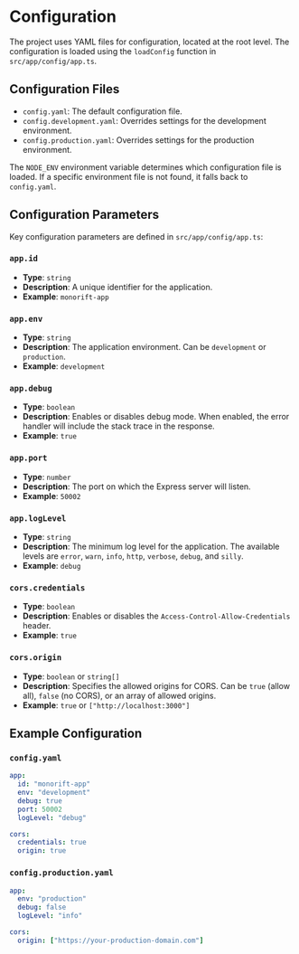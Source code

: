 # Configuration

The project uses YAML files for configuration, located at the root level. The configuration is loaded using the `loadConfig` function in `src/app/config/app.ts`.

## Configuration Files

-   `config.yaml`: The default configuration file.
-   `config.development.yaml`: Overrides settings for the development environment.
-   `config.production.yaml`: Overrides settings for the production environment.

The `NODE_ENV` environment variable determines which configuration file is loaded. If a specific environment file is not found, it falls back to `config.yaml`.

## Configuration Parameters

Key configuration parameters are defined in `src/app/config/app.ts`:

### `app.id`

-   **Type**: `string`
-   **Description**: A unique identifier for the application.
-   **Example**: `monorift-app`

### `app.env`

-   **Type**: `string`
-   **Description**: The application environment. Can be `development` or `production`.
-   **Example**: `development`

### `app.debug`

-   **Type**: `boolean`
-   **Description**: Enables or disables debug mode. When enabled, the error handler will include the stack trace in the response.
-   **Example**: `true`

### `app.port`

-   **Type**: `number`
-   **Description**: The port on which the Express server will listen.
-   **Example**: `50002`

### `app.logLevel`

-   **Type**: `string`
-   **Description**: The minimum log level for the application. The available levels are `error`, `warn`, `info`, `http`, `verbose`, `debug`, and `silly`.
-   **Example**: `debug`

### `cors.credentials`

-   **Type**: `boolean`
-   **Description**: Enables or disables the `Access-Control-Allow-Credentials` header.
-   **Example**: `true`

### `cors.origin`

-   **Type**: `boolean` or `string[]`
-   **Description**: Specifies the allowed origins for CORS. Can be `true` (allow all), `false` (no CORS), or an array of allowed origins.
-   **Example**: `true` or `["http://localhost:3000"]`

## Example Configuration

### `config.yaml`

```yaml
app:
  id: "monorift-app"
  env: "development"
  debug: true
  port: 50002
  logLevel: "debug"

cors:
  credentials: true
  origin: true
```

### `config.production.yaml`

```yaml
app:
  env: "production"
  debug: false
  logLevel: "info"

cors:
  origin: ["https://your-production-domain.com"]
```
